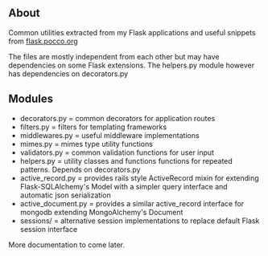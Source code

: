 ## About ##
Common utilities extracted from my Flask applications and useful snippets from [flask.pocco.org](flask.pocco.org)

The files are mostly independent from each other but may have dependencies on some
Flask extensions. The helpers.py module however has dependencies on decorators.py

## Modules ##
* decorators.py   = common decorators for application routes
* filters.py      = filters for templating frameworks
* middlewares.py  = useful middleware implementations
* mimes.py        = mimes type utility functions
* validators.py   = common validation functions for user input
* helpers.py      = utility classes and functions functions for repeated patterns. Depends on decorators.py
* active_record.py = provides rails style ActiveRecord mixin for extending Flask-SQLAlchemy's Model
                     with a simpler query interface and automatic json serialization
* active_document.py = provides a similar active_record interface for mongodb extending MongoAlchemy's Document
* sessions/       = alternative session implementations to replace default Flask session interface


More documentation to come later.

